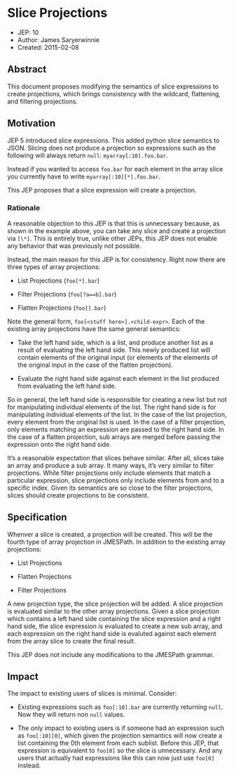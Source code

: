 # Slice Projections

- JEP: 10
- Author: James Saryerwinnie
- Created: 2015-02-08

## Abstract

This document proposes modifying the semantics of slice expressions to
create projections, which brings consistency with the wildcard,
flattening, and filtering projections.

## Motivation

JEP 5 introduced slice expressions.  This added python slice semantics
to JSON.  Slicing does not produce a projection so expressions such as
the following will always return `null`:  `myarray[:10].foo.bar`.

Instead if you wanted to access `foo.bar`  for each element in the
array slice you currently have to write `myarray[:10][*].foo.bar`.

This JEP proposes that a slice expression will create a projection.

### Rationale

A reasonable objection to this JEP is that this is unnecessary because, as
shown in the example above, you can take any slice and create a projection via
`[\*]`.  This is entirely true, unlike other JEPs, this JEP does not enable
any behavior that was previously not possible.

Instead, the main reason for this JEP is for consistency.  Right now there are
three types of array projections:


* List Projections (`foo[*].bar`)


* Filter Projections (`foo[?a==b].bar`)


* Flatten Projections (`foo[].bar`)

Note the general form, `foo[<stuff here>].<child-expr>`.  Each of the
existing array projections have the same general semantics:


* Take the left hand side, which is a list, and produce another list as a
result of evaluating the left hand side.  This newly produced list will
contain elements of the original input (or elements of the elements of
the original input in the case of the flatten projection).


* Evaluate the right hand side against each element in the list produced
from evaluating the left hand side.

So in general, the left hand side is responsible for creating a new list
but not for manipulating individual elements of the list.  The right hand
side is for manipulating individual elements of the list.  In the case
of the list projection, every element from the original list is used.
In the case of a filter projection, only elements matching an expression
are passed to the right hand side.  In the case of a flatten projection,
sub arrays are merged before passing the expression onto the right hand
side.

It’s a reasonable expectation that slices behave similar.  After all,
slices take an array and produce a sub array.  It many ways, it’s very
similar to filter projections.  While filter projections only include
elements that match a particular expression, slice projections
only include elements from and to a specific index.  Given its semantics
are so close to the filter projections, slices should create projections
to be consistent.

## Specification

Whenver a slice is created, a projection will be created. This will be the
fourth type of array projection in JMESPath.  In addition to the existing array
projections:


* List Projections


* Flatten Projections


* Filter Projections

A new projection type, the slice projection will be added.  A slice projection
is evaluated similar to the other array projections.  Given a slice projection
which contains a left hand side containing the slice expression and a right
hand side, the slice expression is evaluated to create a new sub array, and
each expression on the right hand side is evaluted against each element from
the array slice to create the final result.

This JEP does not include any modifications to the JMESPath grammar.

## Impact

The impact to existing users of slices is minimal.  Consider:


* Existing expressions such as `foo[:10].bar` are currently returning
`null`.  Now they will return non `null` values.


* The only impact to existing users is if someone had an expression such as
`foo[:10][0]`, which given the projection semantics will now create a list
containing the 0th element from each sublist.  Before this JEP, that
expression is equivalent to `foo[0]` so the slice is unnecessary.  And any
users that actually had expressions like this can now just use `foo[0]`
instead.
